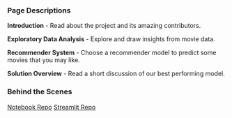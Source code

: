 ### Page Descriptions


**Introduction** - Read about the project and its amazing contributors.  

**Exploratory Data Analysis** - Explore and draw insights from movie data.  

**Recommender System** - Choose a recommender model to predict some movies that you may like.  

**Solution Overview** - Read a short discussion of our best performing model.  

### Behind the Scenes

[Notebook Repo](https://github.com/CaitMc/Team_ES2_Unsupervised_Predict)
[Streamlit Repo](https://github.com/CaitMc/unsupervised-predict-streamlit-template)
